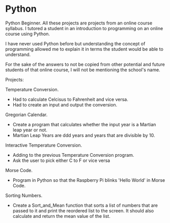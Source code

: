 # Python
Python Beginner. All these projects are projects from an online course syllabus. 
I tutored a student in an introduction to programming on an online course using Python.

I have never used Python before but understanding the concept of programming allowed me 
to explain it in terms the student would be able to understand.

For the sake of the answers to not be copied from other potential and future students of 
that online course, I will not be mentioning the school's name.

Projects:

Temperature Conversion.
  - Had to calculate Celcisus to Fahrenheit and vice versa.
  - Had to create an input and output the conversion. 
  
Gregorian Calendar.
  - Create a program that calculates whether the input year is a Martian leap year or not.
  - Martian Leap Years are ddd years and years that are divisible by 10.

Interactive Temperature Conversion.
  - Adding to the previous Temperature Conversion program.
  - Ask the user to pick either C to F or vice versa
  
Morse Code.
  - Program in Python so that the Raspberry Pi blinks 'Hello World' in Morse Code. 

Sorting Numbers.
  - Create a Sort_and_Mean function that sorts a list of numbers that are passed to it and print the reordered list to the screen. It should also calculate and return the mean value of the list.
